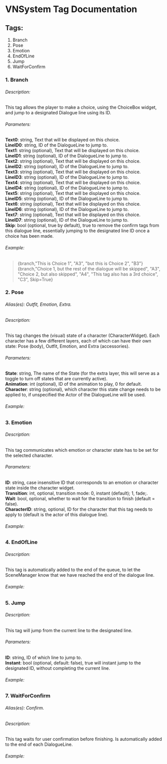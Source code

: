 # VNSystem Tag Documentation      ## Tags:   1. Branch  2. Pose  4. Emotion  5. EndOfLine  6. Jump  9. WaitForConfirm    ### 1\. Branch    ###### Description:   This tag allows the player to make a choice, using the ChoiceBox widget, and jump to a designated Dialogue line using its ID.    ###### Parameters:   **Text0**: string, Text that will be displayed on this choice.  **LineID0**: string, ID of the DialogueLine to jump to.  **Text1**: string (optional), Text that will be displayed on this choice.  **LineID1**: string (optional), ID of the DialogueLine to jump to.  **Text2**: string (optional), Text that will be displayed on this choice.  **LineID2**: string (optional), ID of the DialogueLine to jump to.  **Text3**: string (optional), Text that will be displayed on this choice.  **LineID3**: string (optional), ID of the DialogueLine to jump to.  **Text4**: string (optional), Text that will be displayed on this choice.  **LineID4**: string (optional), ID of the DialogueLine to jump to.  **Text5**: string (optional), Text that will be displayed on this choice.  **LineID5**: string (optional), ID of the DialogueLine to jump to.  **Text6**: string (optional), Text that will be displayed on this choice.  **LineID6**: string (optional), ID of the DialogueLine to jump to.  **Text7**: string (optional), Text that will be displayed on this choice.  **LineID7**: string (optional), ID of the DialogueLine to jump to.  **Skip**: bool (optional, true by default), true to remove the confirm tags from this dialogue line, essentially jumping to the designated line ID once a choice has been made.  ###### Example:   > {branch,"This is Choice 1", "A3", "but this is Choice 2", "B3"}  > {branch,"Choice 1, but the rest of the dialogue will be skipped", "A3", "Choice 2, but also skipped", "A4", "This tag also has a 3rd choice", "C3", Skip=True}          ### 2\. Pose   ###### Alias(es): Outfit, Emotion, Extra.  ###### Description:   This tag changes the (visual) state of a character (CharacterWidget). Each character has a few different layers, each of which can have their own state: Pose (body), Outfit, Emotion, and Extra (accessories).    ###### Parameters:   **State**: string, The name of the State (for the extra layer, this will serve as a toggle to turn off states that are currently active).  **Animation**: int (optional), ID of the animation to play, 0 for default.  **Character**: string (optional), which character this state change needs to be applied to, if unspecified the Actor of the DialogueLine will be used.  ###### Example:           ### 3\. Emotion    ###### Description:   This tag communicates which emotion or character state has to be set for the selected character.    ###### Parameters:   **ID**: string, case insensitive ID that corresponds to an emotion or character state inside the character widget.  **Transition**: int, optional, transition mode: 0, instant (default); 1, fade;.  **Wait**: bool, optional, whether to wait for the transition to finish (default = false).  **CharacterID**: string, optional, ID for the character that this tag needs to apply to (default is the actor of this dialogue line).  ###### Example:           ### 4\. EndOfLine    ###### Description:   This tag is automatically added to the end of the queue, to let the SceneManager know that we have reached the end of the dialogue line.    ###### Example:           ### 5\. Jump    ###### Description:   This tag will jump from the current line to the designated line.    ###### Parameters:   **ID**: string, ID of which line to jump to.  **Instant**: bool (optional, default: false), true will instant jump to the designated ID, without completing the current line.  ###### Example:                   ### 7\. WaitForConfirm   ###### Alias(es): Confirm.  ###### Description:   This tag waits for user confirmation before finishing. Is automatically added to the end of each DialogueLine.    ###### Example:           
